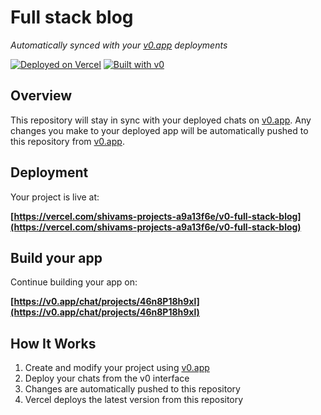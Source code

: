 # Full stack blog

*Automatically synced with your [v0.app](https://v0.app) deployments*

[![Deployed on Vercel](https://img.shields.io/badge/Deployed%20on-Vercel-black?style=for-the-badge&logo=vercel)](https://vercel.com/shivams-projects-a9a13f6e/v0-full-stack-blog)
[![Built with v0](https://img.shields.io/badge/Built%20with-v0.app-black?style=for-the-badge)](https://v0.app/chat/projects/46n8P18h9xl)

## Overview

This repository will stay in sync with your deployed chats on [v0.app](https://v0.app).
Any changes you make to your deployed app will be automatically pushed to this repository from [v0.app](https://v0.app).

## Deployment

Your project is live at:

**[https://vercel.com/shivams-projects-a9a13f6e/v0-full-stack-blog](https://vercel.com/shivams-projects-a9a13f6e/v0-full-stack-blog)**

## Build your app

Continue building your app on:

**[https://v0.app/chat/projects/46n8P18h9xl](https://v0.app/chat/projects/46n8P18h9xl)**

## How It Works

1. Create and modify your project using [v0.app](https://v0.app)
2. Deploy your chats from the v0 interface
3. Changes are automatically pushed to this repository
4. Vercel deploys the latest version from this repository